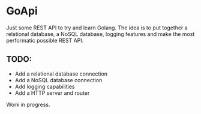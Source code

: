 # GoApi

Just some REST API to try and learn Golang. The idea is to put together a relational database, a NoSQL database, logging features and make the most performatic possible REST API.

## TODO:
  - Add a relational database connection
  - Add a NoSQL database connection
  - Add logging capabilities
  - Add a HTTP server and router

Work in progress.
